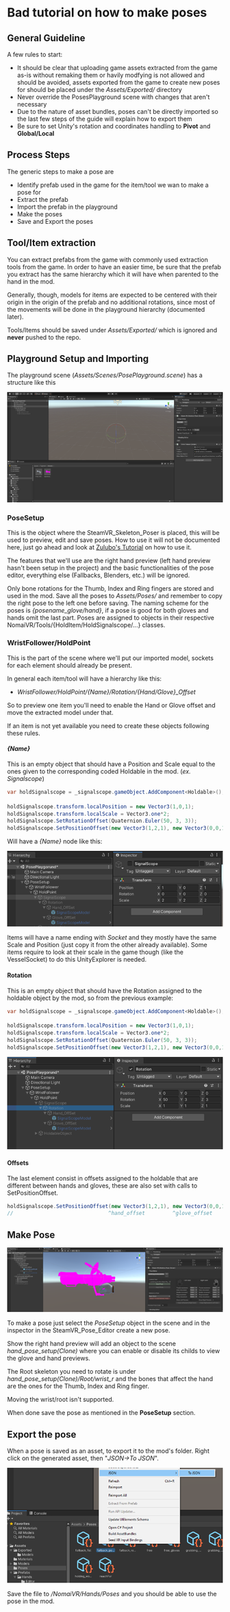 # Bad tutorial on how to make poses
## General Guideline
A few rules to start:

- It should be clear that uploading game assets extracted from the game as-is without remaking them or havily modfying is not allowed and should be avoided, assets exported from the game to create new poses for should be placed under the *Assets/Exported/* directory
- Never override the PosesPlayground scene with changes that aren't necessary
- Due to the nature of asset bundles, poses can't be directly imported so the last few steps of the guide will explain how to export them
- Be sure to set Unity's rotation and coordinates handling to **Pivot** and **Global/Local**

## Process Steps

The generic steps to make a pose are
- Identify prefab used in the game for the item/tool we wan to make a pose for
- Extract the prefab
- Import the prefab in the playground
- Make the poses
- Save and Export the poses

## Tool/Item extraction

You can extract prefabs from the game with commonly used extraction tools from the game. In order to have an easier time, be sure that the prefab you extract has the same hierarchy which it will have when parented to the hand in the mod.

Generally, though, models for items are expected to be centered with their origin in the origin of the prefab and no additional rotations, since most of the movements will be done in the playground hierarchy (documented later).

Tools/Items should be saved under *Assets/Exported/* which is ignored and **never** pushed to the repo.

## Playground Setup and Importing

The playground scene (*Assets/Scenes/PosePlayground.scene*) has a structure like this

![Playground Hierarchy](img/poses/playground.png)

### PoseSetup

This is the object where the SteamVR_Skeleton_Poser is placed, this will be used to preview, edit and save poses. How to use it will not be documented here, just go ahead and look at [Zulubo's Tutorial](https://www.youtube.com/watch?v=a9EBILq2ep8) on how to use it.

The features that we'll use are the right hand preview (left hand preview hasn't been setup in the project) and the basic functionalities of the pose editor, everything else (Fallbacks, Blenders, etc.) will be ignored.

Only bone rotations for the Thumb, Index and Ring fingers are stored and used in the mod. Save all the poses to *Assets/Poses/* and remember to copy the right pose to the left one before saving. The naming scheme for the poses is *{posename_glove/hand}*, if a pose is good for both gloves and hands omit the last part. Poses are assigned to objects in their respective NomaiVR/Tools/{HoldItem/HoldSignalscope/...} classes.

### WristFollower/HoldPoint

This is the part of the scene where we'll put our imported model, sockets for each element should already be present.

In general each item/tool will have a hierarchy like this:
- *WristFollower/HoldPoint/{Name}/Rotation/{Hand/Glove}_Offset*

So to preview one item you'll need to enable the Hand or Glove offset and move the extracted model under that.

If an item is not yet available you need to create these objects following these rules.

#### *{Name}*
This is an empty object that should have a Position and Scale equal to the ones given to the corresponding coded Holdable in the mod. (*ex. Signalscope*)

```csharp
var holdSignalscope = _signalscope.gameObject.AddComponent<Holdable>();

holdSignalscope.transform.localPosition = new Vector3(1,0,1);
holdSignalscope.transform.localScale = Vector3.one*2;
holdSignalscope.SetRotationOffset(Quaternion.Euler(50, 3, 3));
holdSignalscope.SetPositionOffset(new Vector3(1,2,1), new Vector3(0,0,1));
```

Will have a *{Name}* node like this:

![Signalscope example](img/poses/signalscope_position.png)

Items will have a name ending with *Socket* and they mostly have the same Scale and Position (just copy it from the other already available). Some items require to look at their scale in the game though (like the VesselSocket) to do this UnityExplorer is needed.

#### Rotation
This is an empty object that should have the Rotation assigned to the holdable object by the mod, so from the previous example:

```csharp
var holdSignalscope = _signalscope.gameObject.AddComponent<Holdable>();

holdSignalscope.transform.localPosition = new Vector3(1,0,1);
holdSignalscope.transform.localScale = Vector3.one*2;
holdSignalscope.SetRotationOffset(Quaternion.Euler(50, 3, 3));
holdSignalscope.SetPositionOffset(new Vector3(1,2,1), new Vector3(0,0,1));
```

![Signalscope example](img/poses/signalscope_rotation.png)

#### Offsets

The last element consist in offsets assigned to the holdable that are different between hands and gloves, these are also set with calls to SetPositionOffset.

```csharp
holdSignalscope.SetPositionOffset(new Vector3(1,2,1), new Vector3(0,0,1));
//                               ^hand_offset         ^glove_offset
```

## Make Pose

![Signalscope pose](img/poses/signalscope_pose.PNG)

To make a pose just select the *PoseSetup* object in the scene and in the inspector in the SteamVR_Pose_Editor create a new pose.

Show the right hand preview will add an object to the scene *hand_pose_setup(Clone)* where you can enable or disable its childs to view the glove and hand previews.

The Root skeleton you need to rotate is under *hand_pose_setup(Clone)/Root/wrist_r* and the bones that affect the hand are the ones for the Thumb, Index and Ring finger.

Moving the wrist/root isn't supported.

When done save the pose as mentioned in the **PoseSetup** section.

## Export the pose

When a pose is saved as an asset, to export it to the mod's folder. Right click on the generated asset, then "*JSON->To JSON*".

![Export example](img/poses/export_example.PNG)

Save the file to */NomaiVR/Hands/Poses* and you should be able to use the pose in the mod.
